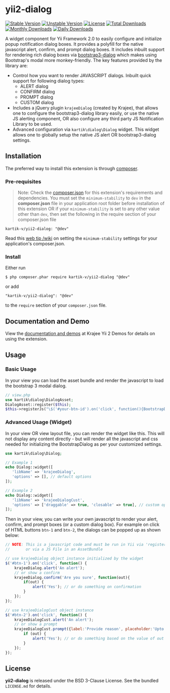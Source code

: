 yii2-dialog
===========

[![Stable Version](https://poser.pugx.org/kartik-v/yii2-dialog/v/stable)](https://packagist.org/packages/kartik-v/yii2-dialog)
[![Unstable Version](https://poser.pugx.org/kartik-v/yii2-dialog/v/unstable)](https://packagist.org/packages/kartik-v/yii2-dialog)
[![License](https://poser.pugx.org/kartik-v/yii2-dialog/license)](https://packagist.org/packages/kartik-v/yii2-dialog)
[![Total Downloads](https://poser.pugx.org/kartik-v/yii2-dialog/downloads)](https://packagist.org/packages/kartik-v/yii2-dialog)
[![Monthly Downloads](https://poser.pugx.org/kartik-v/yii2-dialog/d/monthly)](https://packagist.org/packages/kartik-v/yii2-dialog)
[![Daily Downloads](https://poser.pugx.org/kartik-v/yii2-dialog/d/daily)](https://packagist.org/packages/kartik-v/yii2-dialog)

A widget component for Yii Framework 2.0 to easily configure and initialize popup notification dialog boxes. It provides a polyfill for the native javascript alert, confirm, and prompt dialog boxes. It includes inbuilt support for rendering rich dialog boxes via [bootstrap3-dialog](http://nakupanda.github.io/bootstrap3-dialog/) which makes using Bootstrap's modal more monkey-friendly. The key features provided by the library are:

- Control how you want to render JAVASCRIPT dialogs. Inbuilt quick support for following dialog types:
    - ALERT dialog
    - CONFIRM dialog
    - PROMPT dialog
    - CUSTOM dialog
- Includes a jQuery plugin `krajeeDialog` (created by Krajee), that allows one to configure the bootstrap3-dialog library easily, or use the native JS alerting component, OR also configure any third party JS Notification Library to be used.
- Advanced configuration via `kartik\dialog\Dialog` widget. This widget allows one to globally setup the native JS alert OR bootstrap3-dialog settings.

## Installation

The preferred way to install this extension is through [composer](http://getcomposer.org/download/).

### Pre-requisites
> Note: Check the [composer.json](https://github.com/kartik-v/yii2-dropdown-x/blob/master/composer.json) for this extension's requirements and dependencies. 
You must set the `minimum-stability` to `dev` in the **composer.json** file in your application root folder before installation of this extension OR
if your `minimum-stability` is set to any other value other than `dev`, then set the following in the require section of your composer.json file

```
kartik-v/yii2-dialog: "@dev"
```

Read this [web tip /wiki](http://webtips.krajee.com/setting-composer-minimum-stability-application/) on setting the `minimum-stability` settings for your application's composer.json.

### Install

Either run

```
$ php composer.phar require kartik-v/yii2-dialog "@dev"
```

or add

```
"kartik-v/yii2-dialog": "@dev"
```

to the ```require``` section of your `composer.json` file.

## Documentation and Demo

View the [documentation and demos](http://demos.krajee.com/dialog) at Krajee Yii 2 Demos for details on using the extension.

## Usage

### Basic Usage 

In your view you can load the asset bundle and render the javascript to load the bootstrap 3 modal dialog.

```php
// view.php
use kartik\dialog\DialogAsset;
DialogAsset::register($this);
$this->registerJs("\$('#your-btn-id').on('click', function(){BootstrapDialog.alert('I want banana!');});");
```

### Advanced Usage (Widget)

In your view OR view layout file, you can render the widget like this. This will not display any content directly - but will render all the javascript and css needed for initializing the BootstrapDialog as per your customized settings.

```php
use kartik\dialog\Dialog;

// Example 1
echo Dialog::widget([
   'libName' => 'krajeeDialog',
   'options' => [], // default options
]);

// Example 2
echo Dialog::widget([
   'libName' => 'krajeeDialogCust',
   'options' => ['draggable' => true, 'closable' => true], // custom options
]);
```

Then in your view, you can write your own javascript to render your alert, confirm, and prompt boxes (or a custom dialog box). For example on click of HTML buttons `btn-1` and `btn-2`, the dialogs can be popped up as shown below:

```js
// NOTE: This is a javascript code and must be run in Yii via 'registerJs' 
//       or via a JS File in an AssetBundle

// use krajeeDialog object instance initialized by the widget
$('#btn-1').on('click', function() {
    krajeeDialog.alert('An alert');
    // or show a confirm
    krajeeDialog.confirm('Are you sure', function(out){
        if(out) {
            alert('Yes'); // or do something on confirmation
        }
    });
});

// use krajeeDialogCust object instance
$('#btn-2').on('click', function() {
    krajeeDialogCust.alert('An alert');
    // or show a prompt
    krajeeDialogCust.prompt({label:'Provide reason', placeholder:'Upto 30 characters...'}, function(out){
        if (out) {
            alert('Yes'); // or do something based on the value of out
        }
    });
});
```

## License

**yii2-dialog** is released under the BSD 3-Clause License. See the bundled `LICENSE.md` for details.